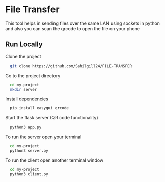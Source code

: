 
# File Transfer

This tool helps in sending files over the same LAN using sockets in  python and also you can scan the qrcode to open the file on your phone 



## Run Locally

Clone the project

```bash
  git clone https://github.com/Sahilgill24/FILE-TRANSFER
```

Go to the project directory

```bash
  cd my-project
  mkdir server
```

Install dependencies

```bash
  pip install easygui qrcode 
```

Start the  flask server (QR code functionality)

```bash
  python3 app.py 
```

To run the server
open your terminal 
```bash
  cd my-project
  python3 server.py 
```
To run the client 
open another terminal window 
```bash
  cd my-project
  python3 client.py 
```





